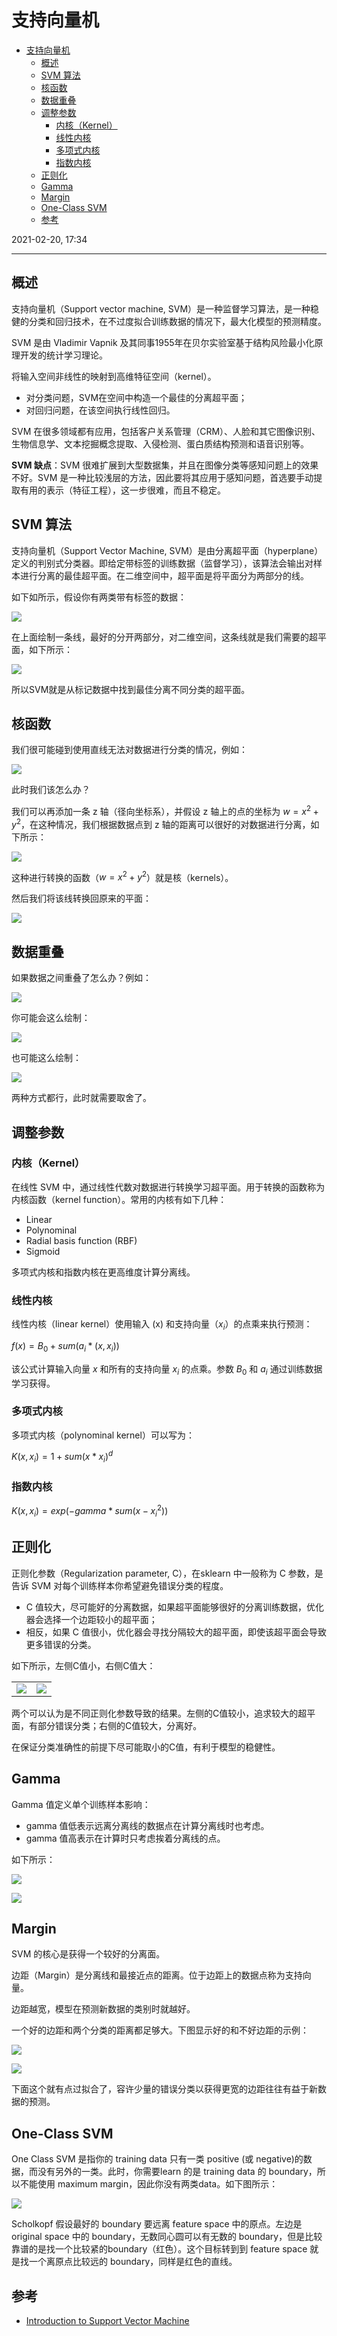 # 支持向量机

- [支持向量机](#支持向量机)
  - [概述](#概述)
  - [SVM 算法](#svm-算法)
  - [核函数](#核函数)
  - [数据重叠](#数据重叠)
  - [调整参数](#调整参数)
    - [内核（Kernel）](#内核kernel)
    - [线性内核](#线性内核)
    - [多项式内核](#多项式内核)
    - [指数内核](#指数内核)
  - [正则化](#正则化)
  - [Gamma](#gamma)
  - [Margin](#margin)
  - [One-Class SVM](#one-class-svm)
  - [参考](#参考)

2021-02-20, 17:34
***

## 概述

支持向量机（Support vector machine, SVM）是一种监督学习算法，是一种稳健的分类和回归技术，在不过度拟合训练数据的情况下，最大化模型的预测精度。

SVM 是由 Vladimir Vapnik 及其同事1955年在贝尔实验室基于结构风险最小化原理开发的统计学习理论。

将输入空间非线性的映射到高维特征空间（kernel）。

- 对分类问题，SVM在空间中构造一个最佳的分离超平面；
- 对回归问题，在该空间执行线性回归。

SVM 在很多领域都有应用，包括客户关系管理（CRM）、人脸和其它图像识别、生物信息学、文本挖掘概念提取、入侵检测、蛋白质结构预测和语音识别等。

**SVM 缺点**：SVM 很难扩展到大型数据集，并且在图像分类等感知问题上的效果不好。SVM 是一种比较浅层的方法，因此要将其应用于感知问题，首选要手动提取有用的表示（特征工程），这一步很难，而且不稳定。

## SVM 算法

支持向量机（Support Vector Machine, SVM）是由分离超平面（hyperplane）定义的判别式分类器。即给定带标签的训练数据（监督学习），该算法会输出对样本进行分离的最佳超平面。在二维空间中，超平面是将平面分为两部分的线。


如下如所示，假设你有两类带有标签的数据：

![](images/2019-10-30-14-30-15.png)

在上面绘制一条线，最好的分开两部分，对二维空间，这条线就是我们需要的超平面，如下所示：

![](images/2019-10-30-14-31-21.png)

所以SVM就是从标记数据中找到最佳分离不同分类的超平面。

## 核函数

我们很可能碰到使用直线无法对数据进行分类的情况，例如：

![](images/2019-10-30-14-33-46.png)

此时我们该怎么办？

我们可以再添加一条 z 轴（径向坐标系），并假设 z 轴上的点的坐标为 $w=x^2+y^2$，在这种情况，我们根据数据点到 z 轴的距离可以很好的对数据进行分离，如下所示：

![](images/2019-10-30-14-37-33.png)

这种进行转换的函数（$w=x^2+y^2$）就是核（kernels）。

然后我们将该线转换回原来的平面：

![](images/2019-10-30-14-45-48.png)

## 数据重叠

如果数据之间重叠了怎么办？例如：

![](images/2019-10-30-14-47-33.png)

你可能会这么绘制：

![](images/2019-10-30-14-48-58.png)

也可能这么绘制：

![](images/2019-10-30-14-48-10.png)

两种方式都行，此时就需要取舍了。

## 调整参数

### 内核（Kernel）
在线性 SVM 中，通过线性代数对数据进行转换学习超平面。用于转换的函数称为内核函数（kernel function）。常用的内核有如下几种：
- Linear
- Polynominal
- Radial basis function (RBF)
- Sigmoid

多项式内核和指数内核在更高维度计算分离线。

### 线性内核

线性内核（linear kernel）使用输入 (x) 和支持向量（$x_i$）的点乘来执行预测：

$f(x)=B_0+sum(a_i*(x,x_i))$

该公式计算输入向量 $x$ 和所有的支持向量 $x_i$ 的点乘。参数 $B_0$ 和 $a_i$ 通过训练数据学习获得。

### 多项式内核

多项式内核（polynominal kernel）可以写为：

$K(x,x_i)=1+sum(x*x_i)^d$

### 指数内核

$K(x,x_i)=exp(-gamma*sum(x-x_i^2))$

## 正则化

正则化参数（Regularization parameter, C），在sklearn 中一般称为 C 参数，是告诉 SVM 对每个训练样本你希望避免错误分类的程度。
- C 值较大，尽可能好的分离数据，如果超平面能够很好的分离训练数据，优化器会选择一个边距较小的超平面；
- 相反，如果 C 值很小，优化器会寻找分隔较大的超平面，即使该超平面会导致更多错误的分类。

如下所示，左侧C值小，右侧C值大：

|||
|---|---|
|![](images/2019-10-30-15-07-27.png)|![](images/2019-10-30-15-07-47.png)|

两个可以认为是不同正则化参数导致的结果。左侧的C值较小，追求较大的超平面，有部分错误分类；右侧的C值较大，分离好。

在保证分类准确性的前提下尽可能取小的C值，有利于模型的稳健性。

## Gamma

Gamma 值定义单个训练样本影响：
- gamma 值低表示远离分离线的数据点在计算分离线时也考虑。
- gamma 值高表示在计算时只考虑挨着分离线的点。

如下所示：

![](images/2019-10-30-15-14-44.png)

![](images/2019-10-30-15-15-03.png)

## Margin

SVM 的核心是获得一个较好的分离面。

边距（Margin）是分离线和最接近点的距离。位于边距上的数据点称为支持向量。

边距越宽，模型在预测新数据的类别时就越好。

一个好的边距和两个分类的距离都足够大。下图显示好的和不好边距的示例：

![](images/2019-10-30-15-17-58.png)

![](images/2019-10-30-15-18-16.png)

下面这个就有点过拟合了，容许少量的错误分类以获得更宽的边距往往有益于新数据的预测。

## One-Class SVM

One Class SVM 是指你的 training data 只有一类 positive (或 negative)的数据，而没有另外的一类。此时，你需要learn 的是 training data 的 boundary，所以不能使用 maximum margin，因此你没有两类data。如下图所示：

![](images/2019-12-31-09-25-32.png)

Scholkopf 假设最好的 boundary 要远离 feature space 中的原点。左边是 original space 中的 boundary，无数同心圆可以有无数的 boundary，但是比较靠谱的是找一个比较紧的boundary（红色）。这个目标转到到 feature space 就是找一个离原点比较远的 boundary，同样是红色的直线。

## 参考

- [Introduction to Support Vector Machine](https://ai.plainenglish.io/introduction-to-support-vector-machine-svm-cd0759098471)